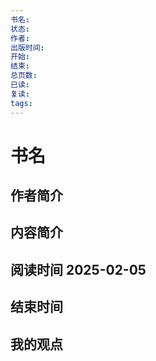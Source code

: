 ```yaml
---
书名: 
状态: 
作者: 
出版时间: 
开始: 
结束: 
总页数: 
已读: 
复读: 
tags:
---
```


# 书名
## 作者简介
## 内容简介
## 阅读时间 2025-02-05
## 结束时间
## 我的观点
